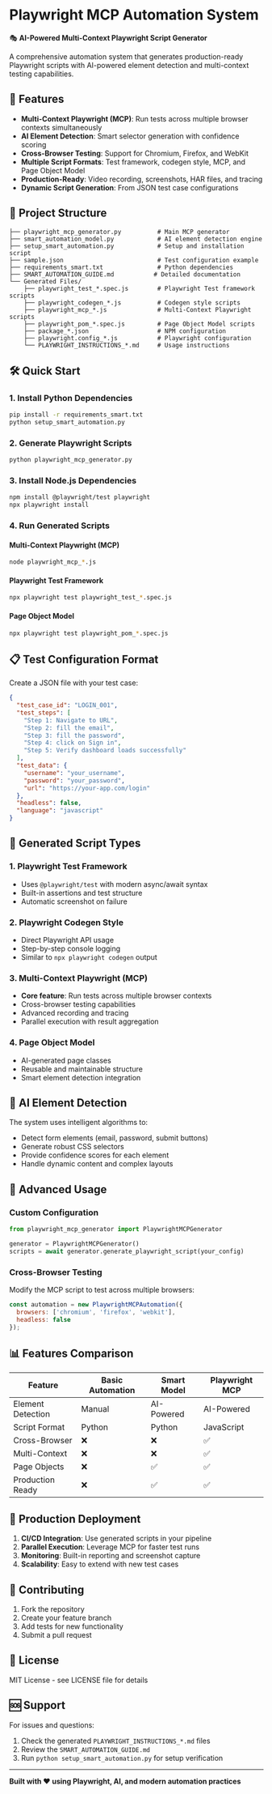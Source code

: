 # Playwright MCP Automation System

🎭 **AI-Powered Multi-Context Playwright Script Generator**

A comprehensive automation system that generates production-ready Playwright scripts with AI-powered element detection and multi-context testing capabilities.

## 🚀 Features

- **Multi-Context Playwright (MCP)**: Run tests across multiple browser contexts simultaneously
- **AI Element Detection**: Smart selector generation with confidence scoring
- **Cross-Browser Testing**: Support for Chromium, Firefox, and WebKit
- **Multiple Script Formats**: Test framework, codegen style, MCP, and Page Object Model
- **Production-Ready**: Video recording, screenshots, HAR files, and tracing
- **Dynamic Script Generation**: From JSON test case configurations

## 📁 Project Structure

```
├── playwright_mcp_generator.py          # Main MCP generator
├── smart_automation_model.py            # AI element detection engine
├── setup_smart_automation.py            # Setup and installation script
├── sample.json                          # Test configuration example
├── requirements_smart.txt               # Python dependencies
├── SMART_AUTOMATION_GUIDE.md           # Detailed documentation
└── Generated Files/
    ├── playwright_test_*.spec.js        # Playwright Test framework scripts
    ├── playwright_codegen_*.js          # Codegen style scripts
    ├── playwright_mcp_*.js              # Multi-Context Playwright scripts
    ├── playwright_pom_*.spec.js         # Page Object Model scripts
    ├── package_*.json                   # NPM configuration
    ├── playwright.config_*.js           # Playwright configuration
    └── PLAYWRIGHT_INSTRUCTIONS_*.md     # Usage instructions
```

## 🛠️ Quick Start

### 1. Install Python Dependencies
```bash
pip install -r requirements_smart.txt
python setup_smart_automation.py
```

### 2. Generate Playwright Scripts
```bash
python playwright_mcp_generator.py
```

### 3. Install Node.js Dependencies
```bash
npm install @playwright/test playwright
npx playwright install
```

### 4. Run Generated Scripts

#### Multi-Context Playwright (MCP)
```bash
node playwright_mcp_*.js
```

#### Playwright Test Framework
```bash
npx playwright test playwright_test_*.spec.js
```

#### Page Object Model
```bash
npx playwright test playwright_pom_*.spec.js
```

## 📋 Test Configuration Format

Create a JSON file with your test case:

```json
{
  "test_case_id": "LOGIN_001",
  "test_steps": [
    "Step 1: Navigate to URL",
    "Step 2: fill the email",
    "Step 3: fill the password",
    "Step 4: click on Sign in",
    "Step 5: Verify dashboard loads successfully"
  ],
  "test_data": {
    "username": "your_username",
    "password": "your_password",
    "url": "https://your-app.com/login"
  },
  "headless": false,
  "language": "javascript"
}
```

## 🎯 Generated Script Types

### 1. Playwright Test Framework
- Uses `@playwright/test` with modern async/await syntax
- Built-in assertions and test structure
- Automatic screenshot on failure

### 2. Playwright Codegen Style
- Direct Playwright API usage
- Step-by-step console logging
- Similar to `npx playwright codegen` output

### 3. Multi-Context Playwright (MCP)
- **Core feature**: Run tests across multiple browser contexts
- Cross-browser testing capabilities
- Advanced recording and tracing
- Parallel execution with result aggregation

### 4. Page Object Model
- AI-generated page classes
- Reusable and maintainable structure
- Smart element detection integration

## 🧠 AI Element Detection

The system uses intelligent algorithms to:
- Detect form elements (email, password, submit buttons)
- Generate robust CSS selectors
- Provide confidence scores for each element
- Handle dynamic content and complex layouts

## 🔧 Advanced Usage

### Custom Configuration
```python
from playwright_mcp_generator import PlaywrightMCPGenerator

generator = PlaywrightMCPGenerator()
scripts = await generator.generate_playwright_script(your_config)
```

### Cross-Browser Testing
Modify the MCP script to test across multiple browsers:
```javascript
const automation = new PlaywrightMCPAutomation({
  browsers: ['chromium', 'firefox', 'webkit'],
  headless: false
});
```

## 📊 Features Comparison

| Feature | Basic Automation | Smart Model | Playwright MCP |
|---------|------------------|-------------|----------------|
| Element Detection | Manual | AI-Powered | AI-Powered |
| Script Format | Python | Python | JavaScript |
| Cross-Browser | ❌ | ❌ | ✅ |
| Multi-Context | ❌ | ❌ | ✅ |
| Page Objects | ❌ | ✅ | ✅ |
| Production Ready | ❌ | ✅ | ✅ |

## 🚀 Production Deployment

1. **CI/CD Integration**: Use generated scripts in your pipeline
2. **Parallel Execution**: Leverage MCP for faster test runs
3. **Monitoring**: Built-in reporting and screenshot capture
4. **Scalability**: Easy to extend with new test cases

## 🤝 Contributing

1. Fork the repository
2. Create your feature branch
3. Add tests for new functionality
4. Submit a pull request

## 📄 License

MIT License - see LICENSE file for details

## 🆘 Support

For issues and questions:
1. Check the generated `PLAYWRIGHT_INSTRUCTIONS_*.md` files
2. Review the `SMART_AUTOMATION_GUIDE.md`
3. Run `python setup_smart_automation.py` for setup verification

---

**Built with ❤️ using Playwright, AI, and modern automation practices**